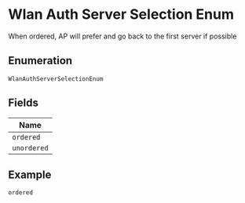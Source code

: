
# Wlan Auth Server Selection Enum

When ordered, AP will prefer and go back to the first server if possible

## Enumeration

`WlanAuthServerSelectionEnum`

## Fields

| Name |
|  --- |
| `ordered` |
| `unordered` |

## Example

```
ordered
```

